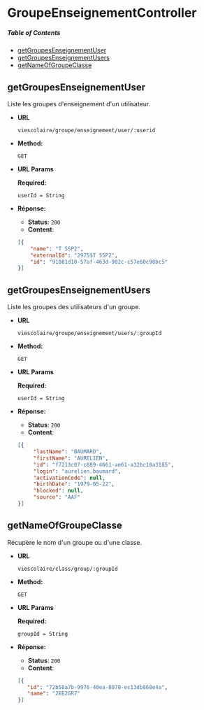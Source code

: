# GroupeEnseignementController
  
##### Table of Contents
  
   * [getGroupesEnseignementUser](#getGroupesEnseignementUser)
   * [getGroupesEnseignementUsers](#getGroupesEnseignementUsers)
   * [getNameOfGroupeClasse](#getNameOfGroupeClasse)
    
  <a name="getGroupesEnseignementUser" />
  
  ## getGroupesEnseignementUser
  
  Liste les groupes d'enseignement d'un utilisateur.
  
  * **URL**
  
    `viescolaire/groupe/enseignement/user/:userid`
  
  * **Method:**
   
    `GET`
    
  * **URL Params** 
    
    **Required:**
    
       `userId = String`
  
  
  
  * **Réponse:**
    
     * **Status**: `200`
     * **Content**: 
      ```json
      [{
          "name": "T 5SP2",
          "externalId": "2975$T 5SP2",
          "id": "91081d10-57af-463d-902c-c57e60c98bc5"
      }]
      ``` 
  
<a name="getGroupesEnseignementUsers" />
  
  ## getGroupesEnseignementUsers
  
  Liste les groupes des utilisateurs d'un groupe.
  
  * **URL**
  
    `viescolaire/groupe/enseignement/users/:groupId`
  
  * **Method:**
   
    `GET`
    
  * **URL Params** 
    
    **Required:**
    
       `userId = String`  
  
  
  * **Réponse:**
    
     * **Status**: `200`
     * **Content**: 
      ```json
      [{
           "lastName": "BAUMARD",
           "firstName": "AURELIEN",
           "id": "f7213c07-c889-4661-ae61-a32bc18a3185",
           "login": "aurelien.baumard",
           "activationCode": null,
           "birthDate": "1979-05-22",
           "blocked": null,
           "source": "AAF"
      }]
      ``` 
  
  
  <a name="getNameOfGroupeClasse" />
  
  ## getNameOfGroupeClasse
  
  Récupère le nom d'un groupe ou d'une classe. 
  
  * **URL**
  
    `viescolaire/class/group/:groupId`
  
  * **Method:**
   
    `GET`
    
  * **URL Params** 
    
    **Required:**
    
           
       `groupId = String`
  
  
  
  * **Réponse:**
    
     * **Status**: `200`
     * **Content**: 
      ```json
      [{
         "id": "72b58a7b-9976-40ea-8078-ec13db868e4a",
         "name": "2EE2GR7"
      }]
      ``` 

